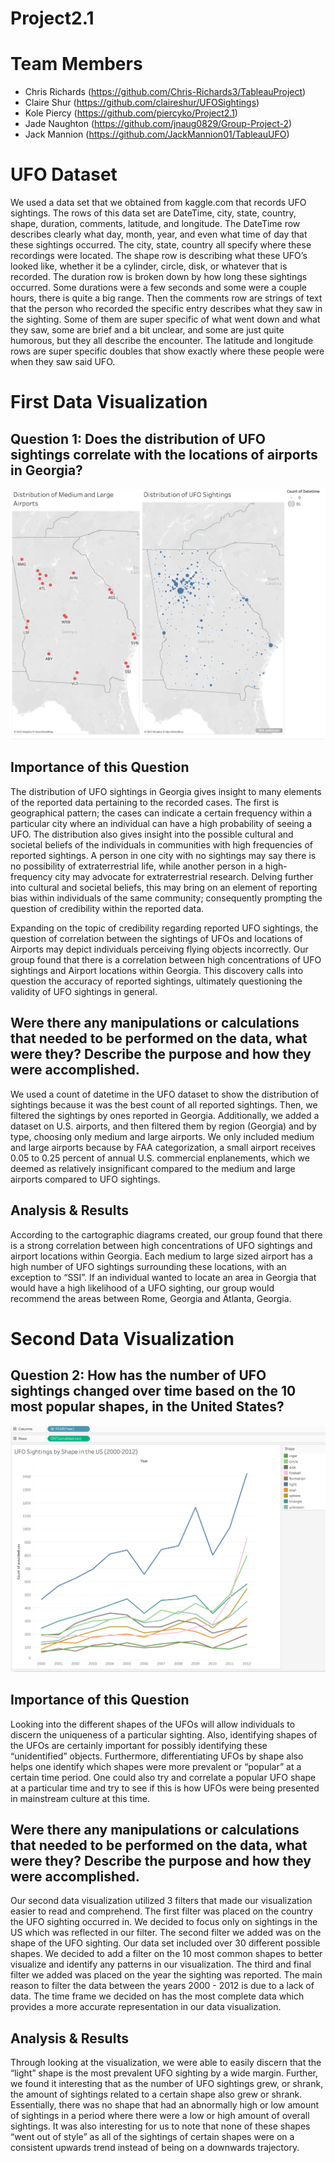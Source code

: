 # Project2.1

# Team Members

-  Chris Richards (https://github.com/Chris-Richards3/TableauProject)
- Claire Shur (https://github.com/claireshur/UFOSightings)
-  Kole Piercy (https://github.com/piercyko/Project2.1)
-  Jade Naughton (https://github.com/jnaug0829/Group-Project-2)
-  Jack Mannion (https://github.com/JackMannion01/TableauUFO)

# UFO Dataset
We used a data set that we obtained from kaggle.com that records UFO sightings. The rows of this data set are DateTime, city, state, country, shape, duration, comments, latitude, and longitude. The DateTime row describes clearly what day, month, year, and even what time of day that these sightings occurred. The city, state, country all specify where these recordings were located. The shape row is describing what these UFO’s looked like, whether it be a cylinder, circle, disk, or whatever that is recorded. The duration row is broken down by how long these sightings occurred. Some durations were a few seconds and some were a couple hours, there is quite a big range. Then the comments row are strings of text that the person who recorded the specific entry describes what they saw in the sighting. Some of them are super specific of what went down and what they saw, some are brief and a bit unclear, and some are just quite humorous, but they all describe the encounter. The latitude and longitude rows are super specific doubles that show exactly where these people were when they saw said UFO. 

# First Data Visualization
## Question 1: Does the distribution of UFO sightings correlate with the locations of airports in Georgia?

![alt text](https://github.com/Chris-Richards3/TableauProject/blob/main/distributionMap.png)

## Importance of this Question
The distribution of UFO sightings in Georgia gives insight to many elements of the reported data pertaining to the recorded cases. The first is geographical pattern; the cases can indicate a certain frequency within a particular city where an individual can have a high probability of seeing a UFO. The distribution also gives insight into the possible cultural and societal beliefs of the individuals in communities with high frequencies of reported sightings. A person in one city with no sightings may say there is no possibility of extraterrestrial life, while another person in a high-frequency city may advocate for extraterrestrial research. Delving further into cultural and societal beliefs, this may bring on an element of reporting bias within individuals of the same community; consequently prompting the question of credibility within the reported data. 

Expanding on the topic of credibility regarding reported UFO sightings, the question of correlation between the sightings of UFOs and locations of Airports may depict individuals perceiving flying objects incorrectly. Our group found that there is a correlation between high concentrations of UFO sightings and Airport locations within Georgia. This discovery calls into question the accuracy of reported sightings, ultimately questioning the validity of UFO sightings in general.


## Were there any manipulations or calculations that needed to be performed on the data, what were they? Describe the purpose and how they were accomplished.
We used a count of datetime in the UFO dataset to show the distribution of sightings because it was the best count of all reported sightings. Then, we filtered the sightings by ones reported in Georgia. Additionally, we added a dataset on U.S. airports, and then filtered them by region (Georgia) and by type, choosing only medium and large airports. We only included medium and large airports because by FAA categorization, a small airport receives 0.05 to 0.25 percent of annual U.S. commercial enplanements, which we deemed as relatively insignificant compared to the medium and large airports compared to UFO sightings. 

## Analysis & Results
According to the cartographic diagrams created, our group found that there is a strong correlation between high concentrations of UFO sightings and airport locations within Georgia. Each medium to large sized airport has a high number of UFO sightings surrounding these locations, with an exception to “SSI”. If an individual wanted to locate an area in Georgia that would have a high likelihood of a UFO sighting, our group would recommend the areas between Rome, Georgia and Atlanta, Georgia. 


# Second Data Visualization
## Question 2: How has the number of UFO sightings changed over time based on the 10 most popular shapes, in the United States? 

![alt text](https://github.com/Chris-Richards3/TableauProject/blob/main/lineChart.png)

## Importance of this Question
Looking into the different shapes of the UFOs will allow individuals to discern the uniqueness of a particular sighting. Also, identifying shapes of the UFOs are certainly important for possibly identifying these “unidentified” objects. Furthermore, differentiating UFOs by shape also helps one identify which shapes were more prevalent or “popular” at a certain time period. One could also try and correlate a popular UFO shape at a particular time and try to see if this is how UFOs were being presented in mainstream culture at this time.

## Were there any manipulations or calculations that needed to be performed on the data, what were they? Describe the purpose and how they were accomplished.
Our second data visualization utilized 3 filters that made our visualization easier to read and comprehend. The first filter was placed on the country the UFO sighting occurred in. We decided to focus only on sightings in the US which was reflected in our filter. The second filter we added was on the shape of the UFO sighting. Our data set included over 30 different possible shapes. We decided to add a filter on the 10 most common shapes to better visualize and identify any patterns in our visualization. The third and final filter we added was placed on the year the sighting was reported. The main reason to filter the data between the years 2000 - 2012 is due to a lack of data. The time frame we decided on has the most complete data which provides a more accurate representation in our data visualization.

## Analysis & Results
Through looking at the visualization, we were able to easily discern that the “light” shape is the most prevalent UFO sighting by a wide margin. Further, we found it interesting that as the number of UFO sightings grew, or shrank, the amount of sightings related to a certain shape also grew or shrank. Essentially, there was no shape that had an abnormally high or low amount of sightings in a period where there were a low or high amount of overall sightings. It was also interesting for us to note that none of these shapes “went out of style” as all of the sightings of certain shapes were on a consistent upwards trend instead of being on a downwards trajectory. 
